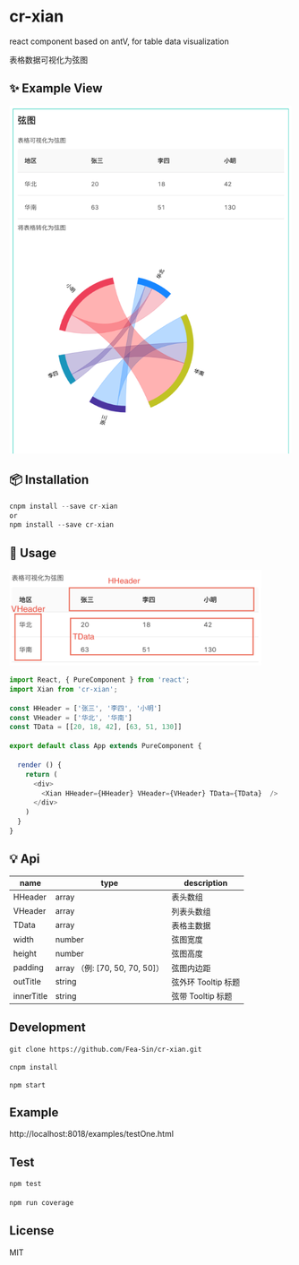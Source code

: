 # cr-xian

react component based on antV, for table data visualization

表格数据可视化为弦图


## ✨ Example View
<img src='./github/example2.png' alt='example' />

##  📦 Installation
```jsx
cnpm install --save cr-xian
or 
npm install --save cr-xian
```

## 🔨 Usage
<img src='./github/data-example.png' width='450px' alt='example' />

```js
import React, { PureComponent } from 'react';
import Xian from 'cr-xian';

const HHeader = ['张三', '李四', '小明']
const VHeader = ['华北', '华南']
const TData = [[20, 18, 42], [63, 51, 130]]

export default class App extends PureComponent {

  render () {
    return (
      <div>
        <Xian HHeader={HHeader} VHeader={VHeader} TData={TData}  />
      </div>
    )
  }
}
```

## 💡 Api
name | type | description
-----| -----| ------------
HHeader | array | 表头数组
VHeader | array | 列表头数组
TData | array | 表格主数据
width | number | 弦图宽度
height | number | 弦图高度
padding | array （例: [70, 50, 70, 50]）| 弦图内边距
outTitle | string | 弦外环 Tooltip 标题
innerTitle | string | 弦带 Tooltip 标题

##  Development

```
git clone https://github.com/Fea-Sin/cr-xian.git

cnpm install

npm start
```

## Example

http://localhost:8018/examples/testOne.html

## Test
```js
npm test

npm run coverage
```



## License

MIT
